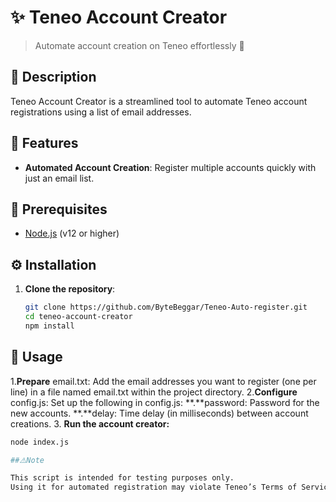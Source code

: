 # ✨ Teneo Account Creator

> Automate account creation on Teneo effortlessly 🚀

## 📘 Description
Teneo Account Creator is a streamlined tool to automate Teneo account registrations using a list of email addresses.

## 🔹 Features
- **Automated Account Creation**: Register multiple accounts quickly with just an email list.

## 🔧 Prerequisites
- [Node.js](https://nodejs.org/) (v12 or higher)

## ⚙️ Installation
1. **Clone the repository**:
   ```bash
   git clone https://github.com/ByteBeggar/Teneo-Auto-register.git
   cd teneo-account-creator
   npm install


## 🚀 Usage

1.**Prepare** email.txt: Add the email addresses you want to register (one per line) in a file
    named email.txt within the project directory.
2.**Configure** config.js: Set up the following in config.js:
  **.**password: Password for the new accounts.
  **.**delay: Time delay (in milliseconds) between account creations.
3. **Run the account creator:**
   ```bash
   node index.js

##⚠️Note

This script is intended for testing purposes only.
Using it for automated registration may violate Teneo’s Terms of Service and could lead to account bans.
